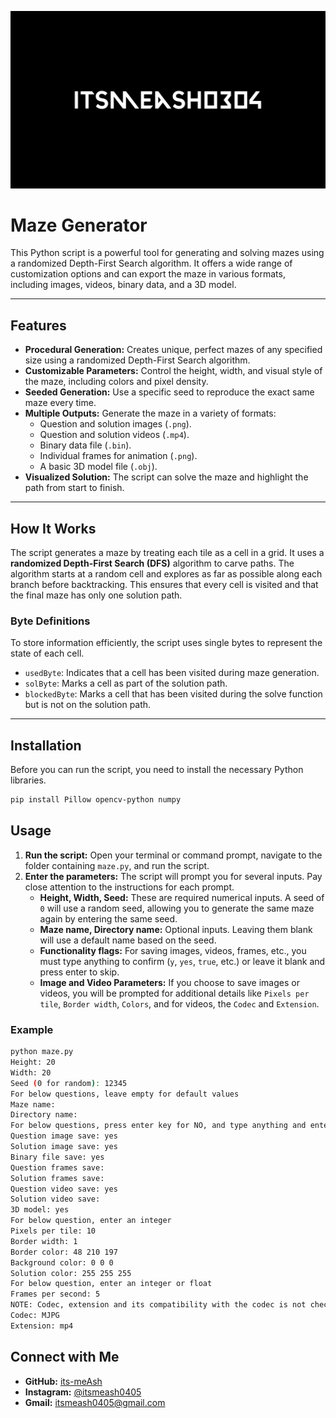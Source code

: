 ![Banner](Banner.png)
# Maze Generator

This Python script is a powerful tool for generating and solving mazes using a randomized Depth-First Search algorithm. It offers a wide range of customization options and can export the maze in various formats, including images, videos, binary data, and a 3D model.

---

## Features

* **Procedural Generation:** Creates unique, perfect mazes of any specified size using a randomized Depth-First Search algorithm.
* **Customizable Parameters:** Control the height, width, and visual style of the maze, including colors and pixel density.
* **Seeded Generation:** Use a specific seed to reproduce the exact same maze every time.
* **Multiple Outputs:** Generate the maze in a variety of formats:
    * Question and solution images (`.png`).
    * Question and solution videos (`.mp4`).
    * Binary data file (`.bin`).
    * Individual frames for animation (`.png`).
    * A basic 3D model file (`.obj`).
* **Visualized Solution:** The script can solve the maze and highlight the path from start to finish.

---

## How It Works

The script generates a maze by treating each tile as a cell in a grid. It uses a **randomized Depth-First Search (DFS)** algorithm to carve paths. The algorithm starts at a random cell and explores as far as possible along each branch before backtracking. This ensures that every cell is visited and that the final maze has only one solution path.

### Byte Definitions

To store information efficiently, the script uses single bytes to represent the state of each cell.
* `usedByte`: Indicates that a cell has been visited during maze generation.
* `solByte`: Marks a cell as part of the solution path.
* `blockedByte`: Marks a cell that has been visited during the solve function but is not on the solution path.

---

## Installation

Before you can run the script, you need to install the necessary Python libraries.

```bash
pip install Pillow opencv-python numpy
```

## Usage

1.  **Run the script:** Open your terminal or command prompt, navigate to the folder containing `maze.py`, and run the script.
2.  **Enter the parameters:** The script will prompt you for several inputs. Pay close attention to the instructions for each prompt.
    * **Height, Width, Seed:** These are required numerical inputs. A seed of `0` will use a random seed, allowing you to generate the same maze again by entering the same seed.
    * **Maze name, Directory name:** Optional inputs. Leaving them blank will use a default name based on the seed.
    * **Functionality flags:** For saving images, videos, frames, etc., you must type anything to confirm (`y`, `yes`, `true`, etc.) or leave it blank and press enter to skip.
    * **Image and Video Parameters:** If you choose to save images or videos, you will be prompted for additional details like `Pixels per tile`, `Border width`, `Colors`, and for videos, the `Codec` and `Extension`.

### Example

```bash
python maze.py
Height: 20
Width: 20
Seed (0 for random): 12345
For below questions, leave empty for default values
Maze name:
Directory name:
For below questions, press enter key for NO, and type anything and enter for YES
Question image save: yes
Solution image save: yes
Binary file save: yes
Question frames save:
Solution frames save:
Question video save: yes
Solution video save:
3D model: yes
For below question, enter an integer
Pixels per tile: 10
Border width: 1
Border color: 48 210 197
Background color: 0 0 0
Solution color: 255 255 255
For below question, enter an integer or float
Frames per second: 5
NOTE: Codec, extension and its compatibility with the codec is not checked by the program, do your research on your own. Video made using cv2 module
Codec: MJPG
Extension: mp4
```

## Connect with Me

* **GitHub:** [its-meAsh](https://github.com/its-meAsh)
* **Instagram:** [@itsmeash0405](https://www.instagram.com/itsmeash0405)
* **Gmail:** itsmeash0405@gmail.com
